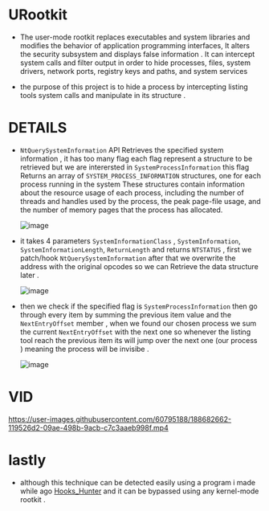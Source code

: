 # URootkit

* The user-mode rootkit replaces executables and system libraries and modifies the behavior of application programming interfaces, It alters the security subsystem and displays false information . It can intercept system calls and filter output in order to hide processes, files, system drivers, network ports, registry keys and paths, and system services

* the purpose of this project is to hide a process by intercepting listing tools system calls and manipulate in its structure .

# DETAILS

* ``NtQuerySystemInformation`` API Retrieves the specified system information , it has too many flag each flag represent a structure to be retrieved but we are interersted in ```SystemProcessInformation``` this flag Returns an array of ``SYSTEM_PROCESS_INFORMATION`` structures, one for each process running in the system These structures contain information about the resource usage of each process, including the number of threads and handles used by the process, the peak page-file usage, and the number of memory pages that the process has allocated.

  ![image](https://user-images.githubusercontent.com/60795188/188508937-73d913e6-5841-4079-a8c5-6b864361653a.png)

*  it takes 4 parameters ``SystemInformationClass`` , ```SystemInformation```, ``SystemInformationLength``, ``ReturnLength`` and returns ```NTSTATUS``` , first we patch/hook ``NtQuerySystemInformation`` after that we overwrite the address with the original opcodes so we can Retrieve the data structure later .

    ![image](https://user-images.githubusercontent.com/60795188/188509688-3795c8d2-a642-4a90-ab08-992f45a05d5f.png)

* then we check if the specified flag is ```SystemProcessInformation``` then go through every item by summing the previous item value and the ``NextEntryOffset`` member , when we found our chosen process we sum the current ``NextEntryOffset`` with the next one so whenever the listing tool reach the previous item its will jump over the next one (our process ) meaning the process will be invisibe . 

  ![image](https://user-images.githubusercontent.com/60795188/188508192-7bc6f35a-ed09-4c6e-b570-f4c06f47dd38.png)
  
# VID

   https://user-images.githubusercontent.com/60795188/188682662-119526d2-09ae-498b-9acb-c7c3aaeb998f.mp4

# lastly

* although this technique can be detected easily using a program i made while ago [Hooks_Hunter](https://github.com/ZeroMemoryEx/Hooks_Hunter) and it can be bypassed using any kernel-mode rootkit  .
